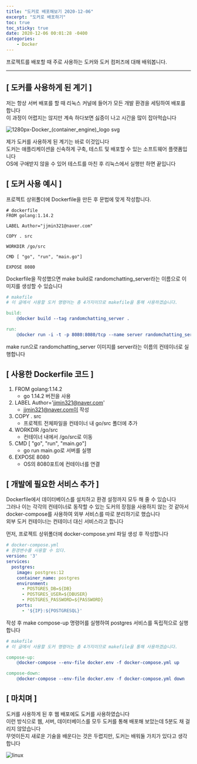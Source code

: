 ```yaml
---
title: "도커로 배포해보기 2020-12-06"
excerpt: "도커로 배포하기"
toc: true
toc_sticky: true
date: 2020-12-06 00:01:28 -0400
categories: 
    - Docker
---
```

프로젝트를 배포할 때 주로 사용하는 도커와 도커 컴퍼즈에 대해 배워봅니다.
<hr>

## [ 도커를 사용하게 된 계기 ]
저는 항상 서버 배포를 할 때 리눅스 커널에 들어가 모든 개발 환경을 세팅하여 배포를 합니다<br>
이 과정이 어렵지는 않지만 계속 하다보면 싫증이 나고 시간을 많이 잡아먹습니다

![1280px-Docker_(container_engine)_logo svg](https://user-images.githubusercontent.com/52072077/101272368-f0f04180-37ce-11eb-876b-704250fa9cc2.png)

제가 도커를 사용하게 된 계기는 바로 이것입니다<br>
도커는 애플리케이션을 신속하게 구축, 테스트 및 배포할 수 있는 소프트웨어 플랫폼입니다<br>
OS에 구애받지 않을 수 있어 테스트를 마친 후 리눅스에서 실행만 하면 끝입니다

## [ 도커 사용 예시 ]
프로젝트 상위폴더에 Dockerfile을 만든 후 문법에 맞게 작성합니다. 

```docker
# dockerfile 
FROM golang:1.14.2

LABEL Author="jjmin321@naver.com"

COPY . src

WORKDIR /go/src

CMD [ "go", "run", "main.go"]

EXPOSE 8080
```
Dockerfile을 작성했으면 make build로 randomchatting_server라는 이름으로 이미지를 생성할 수 있습니다

```makefile
# makefile
# 이 글에서 사용할 도커 명령어는 총 4가지이므로 makefile을 통해 사용하겠습니다.

build:
	@docker build --tag randomchatting_server .

run:
	@docker run -i -t -p 8080:8080/tcp --name server randomchatting_server
```

make run으로 randomchatting_server 이미지를 server라는 이름의 컨테이너로 실행합니다

## [ 사용한 Dockerfile 코드 ] 
1. FROM golang:1.14.2
    - go 1.14.2 버전을 사용
2. LABEL Author='jjmin321@naver.com'
    - jjmin321@naver.com이 작성
3. COPY . src
    - 프로젝트 전체파일을 컨테이너 내 go/src 폴더에 추가
4. WORKDIR /go/src
    - 컨테이너 내에서 /go/src로 이동
5. CMD [ "go", "run", "main.go"]
    - go run main.go로 서버를 실행 
6. EXPOSE 8080
    - OS의 8080포트에 컨테이너를 연결

## [ 개발에 필요한 서비스 추가 ]

Dockerfile에서 데이터베이스를 설치하고 환경 설정까지 모두 해 줄 수 있습니다<br>
그러나 이는 각각의 컨테이너로 동작할 수 있는 도커의 장점을 사용하지 않는 것 같아서 docker-compose를 사용하여 외부 서비스를 따로 분리하기로 했습니다<br>
외부 도커 컨테이너는 컨테이너 대신 서비스라고 합니다<br>

먼저, 프로젝트 상위폴더에 docker-compose.yml 파일 생성 후 작성합니다 

```yml
# docker-compose.yml
# 환경변수를 사용할 수 있다.
version: '3'
services: 
  postgres:
    image: postgres:12
    container_name: postgres
    environment: 
      - POSTGRES_DB=${DB}
      - POSTGRES_USER=${DBUSER}
      - POSTGRES_PASSWORD=${PASSWORD}
    ports:
      - '${IP}:${POSTGRESQL}'
```

작성 후 make compose-up 명령어를 실행하여 postgres 서비스를 독립적으로 실행합니다

```makefile
# makefile
# 이 글에서 사용할 도커 명령어는 총 4가지이므로 makefile을 통해 사용하겠습니다.

compose-up:
	@docker-compose --env-file docker.env -f docker-compose.yml up

compose-down:
	@docker-compose --env-file docker.env -f docker-compose.yml down
```

## [ 마치며 ]
도커를 사용하게 된 후 웹 배포에도 도커를 사용하였습니다<br>
이런 방식으로 웹, 서버, 데이터베이스를 모두 도커를 통해 배포해 보았는데 5분도 채 걸리지 않았습니다<br>
무엇이든지 새로운 기술을 배운다는 것은 두렵지만, 도커는 배워둘 가치가 있다고 생각합니다<br>

![linux](https://user-images.githubusercontent.com/52072077/101272866-97d6dc80-37d3-11eb-9fa4-ed592f4c96ab.png)

